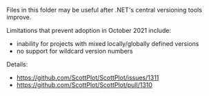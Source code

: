 Files in this folder may be useful after .NET's central versioning tools improve.

Limitations that prevent adoption in October 2021 include:
* inability for projects with mixed locally/globally defined versions
* no support for wildcard version numbers

Details:
* https://github.com/ScottPlot/ScottPlot/issues/1311
* https://github.com/ScottPlot/ScottPlot/pull/1310
